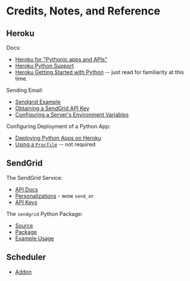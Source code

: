 # Credits, Notes, and Reference

## Heroku

Docs:

  + [Heroku for "Pythonic apps and APIs"](https://www.heroku.com/python)
  + [Heroku Python Support](https://devcenter.heroku.com/articles/python-support)
  + [Heroku Getting Started with Python](https://devcenter.heroku.com/articles/getting-started-with-python#introduction) -- just read for familiarity at this time.

Sending Email:

  + [Sendgrid Example](https://devcenter.heroku.com/articles/sendgrid#python)
  + [Obtaining a SendGrid API Key](https://devcenter.heroku.com/articles/sendgrid#obtaining-an-api-key)
  + [Configuring a Server's Environment Variables](https://devcenter.heroku.com/articles/sendgrid#setup-api-key-environment-variable)

Configuring Deployment of a Python App:

  + [Deploying Python Apps on Heroku](https://devcenter.heroku.com/articles/deploying-python)
  + [Using a `Procfile`](https://devcenter.heroku.com/articles/procfile) -- not required

## SendGrid

The SendGrid Service:

  + [API Docs](https://sendgrid.com/docs/API_Reference/index.html)
  + [Personalizations](https://sendgrid.com/docs/Classroom/Send/v3_Mail_Send/personalizations.html) - wow `send_at`
  + [API Keys](https://app.sendgrid.com/settings/api_keys)

The `sendgrid` Python Package:

  + [Source](https://github.com/sendgrid/sendgrid-python)
  + [Package](https://pypi.python.org/pypi/sendgrid)
  + [Example Usage](https://github.com/sendgrid/sendgrid-python/blob/master/examples/helpers/mail/mail_example.py#L16)

## Scheduler

  + [Addon](https://elements.heroku.com/addons/scheduler)
